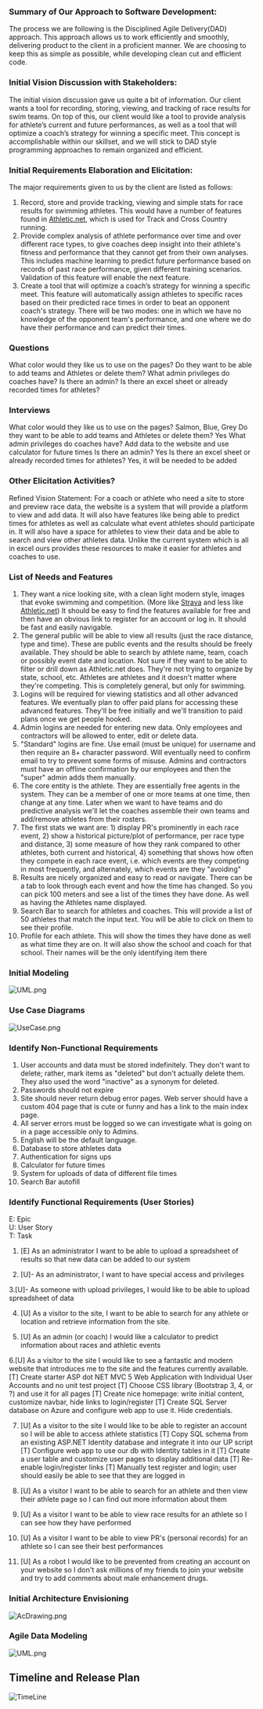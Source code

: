 ﻿### Summary of Our Approach to Software Development:
The process we are following is the Disciplined Agile Delivery(DAD) approach. This approach allows us to work efficiently and smoothly, delivering product to the client in a proficient manner. We are choosing to keep this as simple as possible, while developing clean cut and efficient code. 


### Initial Vision Discussion with Stakeholders:
The initial vision discussion gave us quite a bit of information. Our client wants a tool for recording, storing, viewing, and tracking of race results for swim teams. On top of this, our client would like a tool to provide analysis for athlete’s current and future performances, as well as a tool that will optimize a coach’s strategy for winning a specific meet. This concept is accomplishable within our skillset, and we will stick to DAD style programming approaches to remain organized and efficient. 


### Initial Requirements Elaboration and Elicitation:
The major requirements given to us by the client are listed as follows:
1. Record, store and provide tracking, viewing and simple stats for race results for swimming athletes.  This would have a number of features found in [Athletic.net](https://www.athletic.net/), which is used for Track and Cross Country running.
2. Provide complex analysis of athlete performance over time and over different race types, to give coaches deep insight into their athlete's fitness and performance that they cannot get from their own analyses.  This includes machine learning to predict future performance based on records of past race performance, given different training scenarios.  Validation of this feature will enable the next feature.
3. Create a tool that will optimize a coach’s strategy for winning a specific meet.  This feature will automatically assign athletes to specific races based on their predicted race times in order to beat an opponent coach's strategy.  There will be two modes: one in which we have no knowledge of the opponent team's performance, and one where we do have their performance and can predict their times.


### Questions
What color would they like us to use on the pages?
Do they want to be able to add teams and Athletes or delete them?
What admin privileges do coaches have?
Is there an admin?
Is there an excel sheet or already recorded times for athletes?


### Interviews
What color would they like us to use on the pages?
        Salmon, Blue, Grey
Do they want to be able to add teams and Athletes or delete them?
        Yes
What admin privileges do coaches have?
        Add data to the website and use calculator for future times
Is there an admin?
        Yes
Is there an excel sheet or already recorded times for athletes?
        Yes, it will be needed to be added


        
### Other Elicitation Activities?
Refined Vision Statement:
For a coach or athlete who need a site to store and preview race data, the website is a system that will provide a platform to view and add data. It will also have features like being able to predict times for athletes as well as calculate what event athletes should participate in. It will also have a space for athletes to view their data and be able to search and view other athletes data. Unlike the current system which is all in excel ours provides these resources to make it easier for athletes and coaches to use.


### List of Needs and Features
1. They want a nice looking site, with a clean light modern style, images that evoke swimming and competition.  (More like [Strava](https://www.strava.com/features) and less like [Athletic.net](https://www.athletic.net/TrackAndField/Division/Event.aspx?DivID=100004&Event=14))  It should be easy to find the features available for free and then have an obvious link to register for an account or log in.  It should be fast and easily navigable.  
2. The general public will be able to view all results (just the race distance, type and time).  These are public events and the results should be freely available.  They should be able to search by athlete name, team, coach or possibly event date and location.  Not sure if they want to be able to filter or drill down as Athletic.net does.  They're not trying to organize by state, school, etc. Athletes are athletes and it doesn't matter where they're competing.  This is completely general, but only for swimming.
3. Logins will be required for viewing statistics and all other advanced features.  We eventually plan to offer paid plans for accessing these advanced features.  They'll be free initially and we'll transition to paid plans once we get people hooked.
4. Admin logins are needed for entering new data.  Only employees and contractors will be allowed to enter, edit or delete data.
5. "Standard" logins are fine.  Use email (must be unique) for username and then require an 8+ character password.  Will eventually need to confirm email to try to prevent some forms of misuse.  Admins and contractors must have an offline confirmation by our employees and then the "super" admin adds them manually.
6. The core entity is the athlete.  They are essentially free agents in the system.  They can be a member of one or more teams at one time, then change at any time.  Later when we want to have teams and do predictive analysis we'll let the coaches assemble their own teams and add/remove athletes from their rosters.
7. The first stats we want are: 1) display PR's prominently in each race event, 2) show a historical picture/plot of performance, per race type and distance, 3) some measure of how they rank compared to other athletes, both current and historical, 4) something that shows how often they compete in each race event, i.e. which events are they competing in most frequently, and alternately, which events are they "avoiding"
8. Results are nicely organized and easy to read or navigate. There can be a tab to look through each event and how the time has changed. So you can pick 100 meters and see a list of the times they have done. As well as having the Athletes name displayed.
9. Search Bar to search for athletes and coaches. This will provide a list of 50 athletes that match the input text. You will be able to click on them to see their profile. 
10. Profile for each athlete. This will show the times they have done as well as what time they are on. It will also show the school and coach for that school. Their names will be the only identifying item there

### Initial Modeling
  
![UML.png](./UML.PNG)

### Use Case Diagrams
  
![UseCase.png](./UseCase.PNG)

### Identify Non-Functional Requirements


1. User accounts and data must be stored indefinitely.  They don't want to delete; rather, mark items as "deleted" but don't actually delete them.  They also used the word "inactive" as a synonym for deleted.
2. Passwords should not expire
3. Site should never return debug error pages.  Web server should have a custom 404 page that is cute or funny and has a link to the main index page.
4. All server errors must be logged so we can investigate what is going on in a page accessible only to Admins.
5. English will be the default language.
6. Database to store athletes data
7. Authentication for signs ups
8. Calculator for future times
9. System for uploads of data of different file times
10. Search Bar autofill


### Identify Functional Requirements (User Stories)


E: Epic  
U: User Story  
T: Task  


1. [E] As an administrator I want to be able to upload a spreadsheet of results so that new data can be added to our system


2. [U]- As an administrator, I want to have special access and privileges


3.[U]- As someone with upload privileges, I would like to be able to upload spreadsheet of data


4. [U] As a visitor to the site, I want to be able to search for any athlete or location and retrieve information from the site. 


5. [U] As an admin (or coach) I would like a calculator to predict information about races and athletic events 


6.[U] As a visitor to the site I would like to see a fantastic and modern website that introduces me to the site and the features currently available.
    [T] Create starter ASP dot NET MVC 5 Web Application with Individual User Accounts and no unit test project
   [T] Choose CSS library (Bootstrap 3, 4, or ?) and use it for all pages
   [T] Create nice homepage: write initial content, customize navbar, hide links to login/register
   [T] Create SQL Server database on Azure and configure web app to use it. Hide credentials.


7.  [U] As a visitor to the site I would like to be able to register an account so I will be able to access athlete statistics
   [T] Copy SQL schema from an existing ASP.NET Identity database and integrate it into our UP script
   [T] Configure web app to use our db with Identity tables in it
   [T] Create a user table and customize user pages to display additional data
   [T] Re-enable login/register links
   [T] Manually test register and login; user should easily be able to see that they are logged in


8. [U] As a visitor I want to be able to search for an athlete and then view their athlete page so I can find out more information about them


9. [U] As a visitor I want to be able to view race results for an athlete so I can see how they have performed


10. [U] As a visitor I want to be able to view PR's (personal records) for an athlete so I can see their best performances


11. [U] As a robot I would like to be prevented from creating an account on your website so I don't ask millions of my friends to join your website and try to add comments about male enhancement drugs.


### Initial Architecture Envisioning
![AcDrawing.png](./AcDrawing.PNG)  

### Agile Data Modeling
![UML.png](./UML.PNG)  

## Timeline and Release Plan
![TimeLine](./TimeLine.PNG)



